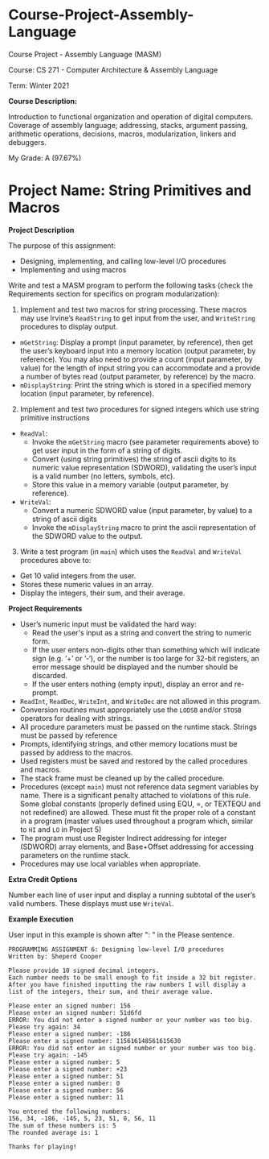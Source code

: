 # Course-Project-Assembly-Language 
Course Project - Assembly Language (MASM)

Course: CS 271 - Computer Architecture & Assembly Language

Term: Winter 2021

**Course Description:**

Introduction to functional organization and operation of digital computers. Coverage of assembly language; addressing, stacks, argument passing, arithmetic operations, decisions, macros, modularization, linkers and debuggers.

My Grade: A (97.67%)

# Project Name: String Primitives and Macros
**Project Description**

The purpose of this assignment:
* Designing, implementing, and calling low-level I/O procedures
* Implementing and using macros

Write and test a MASM program to perform the following tasks (check the Requirements section for specifics on program modularization):

1. Implement and test two macros for string processing. These macros may use Irvine’s `ReadString` to get input from the user, and `WriteString` procedures to display output.
* `mGetString`:  Display a prompt (input parameter, by reference), then get the user’s keyboard input into a memory location (output parameter, by reference). You may also need to provide a count (input parameter, by value) for the length of input string you can accommodate and a provide a number of bytes read (output parameter, by reference) by the macro.
* `mDisplayString`:  Print the string which is stored in a specified memory location (input parameter, by reference).

2. Implement and test two procedures for signed integers which use string primitive instructions
* `ReadVal`: 
  * Invoke the `mGetString` macro (see parameter requirements above) to get user input in the form of a string of digits.
  * Convert (using string primitives) the string of ascii digits to its numeric value representation (SDWORD), validating the user’s input is a valid number (no letters, symbols, etc).
  * Store this value in a memory variable (output parameter, by reference). 
* `WriteVal`: 
  * Convert a numeric SDWORD value (input parameter, by value) to a string of ascii digits
  * Invoke the `mDisplayString` macro to print the ascii representation of the SDWORD value to the output.

3. Write a test program (in `main`) which uses the `ReadVal` and `WriteVal` procedures above to:
* Get 10 valid integers from the user.
* Stores these numeric values in an array.
* Display the integers, their sum, and their average.

**Project Requirements**

* User’s numeric input must be validated the hard way:
  * Read the user's input as a string and convert the string to numeric form.
  * If the user enters non-digits other than something which will indicate sign (e.g. ‘+’ or ‘-‘), or the number is too large for 32-bit registers, an error message should be displayed and the number should be discarded.
  * If the user enters nothing (empty input), display an error and re-prompt.
* `ReadInt`, `ReadDec`, `WriteInt`, and `WriteDec` are not allowed in this program.
* Conversion routines must appropriately use the `LODSB` and/or `STOSB` operators for dealing with strings.
* All procedure parameters must be passed on the runtime stack. Strings must be passed by reference
* Prompts, identifying strings, and other memory locations must be passed by address to the macros.
* Used registers must be saved and restored by the called procedures and macros.
* The stack frame must be cleaned up by the called procedure.
* Procedures (except `main`) must not reference data segment variables by name. There is a significant penalty attached to violations of this rule.  Some global constants (properly defined using EQU, =, or TEXTEQU and not redefined) are allowed. These must fit the proper role of a constant in a program (master values used throughout a program which, similar to `HI` and `LO` in Project 5)
* The program must use Register Indirect addressing for integer (SDWORD) array elements, and Base+Offset addressing for accessing parameters on the runtime stack.
* Procedures may use local variables when appropriate.

**Extra Credit Options**

Number each line of user input and display a running subtotal of the user’s valid numbers. These displays must use `WriteVal`. 

**Example Execution**

User input in this example is shown after ": " in the Please sentence.

```
PROGRAMMING ASSIGNMENT 6: Designing low-level I/O procedures 
Written by: Sheperd Cooper 
 
Please provide 10 signed decimal integers.  
Each number needs to be small enough to fit inside a 32 bit register. After you have finished inputting the raw numbers I will display a list of the integers, their sum, and their average value. 
 
Please enter an signed number: 156 
Please enter an signed number: 51d6fd 
ERROR: You did not enter a signed number or your number was too big. 
Please try again: 34 
Please enter a signed number: -186 
Please enter a signed number: 115616148561615630 
ERROR: You did not enter an signed number or your number was too big. 
Please try again: -145
Please enter a signed number: 5 
Please enter a signed number: +23 
Please enter a signed number: 51 
Please enter a signed number: 0 
Please enter a signed number: 56 
Please enter a signed number: 11 
 
You entered the following numbers: 
156, 34, -186, -145, 5, 23, 51, 0, 56, 11 
The sum of these numbers is: 5 
The rounded average is: 1 
 
Thanks for playing! 
```

